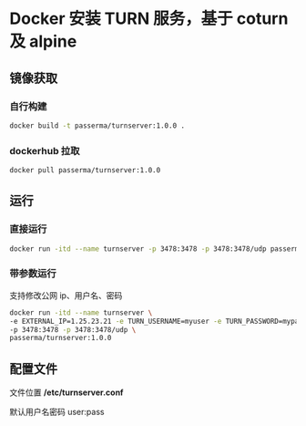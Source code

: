 # Docker 安装 TURN 服务，基于 coturn 及 alpine

## 镜像获取

### 自行构建

```sh
docker build -t passerma/turnserver:1.0.0 .
```

### dockerhub 拉取

```sh
docker pull passerma/turnserver:1.0.0
```

## 运行

### 直接运行

```sh
docker run -itd --name turnserver -p 3478:3478 -p 3478:3478/udp passerma/turnserver:1.0.0
```

### 带参数运行

支持修改公网 ip、用户名、密码

```sh
docker run -itd --name turnserver \
-e EXTERNAL_IP=1.25.23.21 -e TURN_USERNAME=myuser -e TURN_PASSWORD=mypass \
-p 3478:3478 -p 3478:3478/udp \
passerma/turnserver:1.0.0
```

## 配置文件

文件位置 **/etc/turnserver.conf**

默认用户名密码 user:pass
